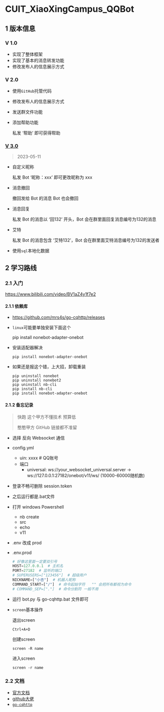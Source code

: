# CUIT_XiaoXingCampus_QQBot

## 1 版本信息

### V 1.0

- 实现了整体框架
- 实现了基本的消息转发功能
- 修改发布人的信息展示方式

### V 2.0

- 使用```GitHub```托管代码

- 修改发布人的信息展示方式

- 发送群文件功能

- 添加帮助功能

  私发 ‘帮助’ 即可获得帮助

### [V 3.0](./版本文档/V3.md)

> 2023-05-11

- 自定义昵称

  私发 Bot ‘昵称：xxx’ 即可更改昵称为 xxx

- 消息撤回

  撤回发给 Bot 的消息 Bot 也会撤回

- 消息回复

  私发 Bot 的消息以 ‘回132’ 开头，Bot 会在群里面回复消息编号为132的消息

- 艾特

  私发 Bot 的消息包含 ‘艾特132’，Bot 会在群里面艾特消息编号为132的发送者

- 使用```sql```本地化数据

## 2 学习路线

### 2.1 入门

https://www.bilibili.com/video/BV1aZ4y1f7e2

#### 2.1.1 依赖库

- https://github.com/mrs4s/go-cqhttp/releases

- ```linux```可能要单独安装下面这个

  pip install nonebot-adapter-onebot

- 安装适配器解决

  `pip install nonebot-adapter-onebot`

- 如果还是报这个错，上大招，卸载重装

  ```
  pip uninstall nonebot
  pip uninstall nonebot2
  pip uninstall nb-cli
  pip install nb-cli
  pip install nonebot-adapter-onebot
  ```

#### 2.1.2 备忘记录

> 快跑 这个甲方不懂技术 预算低
>
> 憨憨甲方 GitHub 链接都不准留

- 选择 反向 Websocket 通信

- config.yml

  - uin: xxxx # QQ账号
  - 端口
    - universal: ws://your_websocket_universal.server   ->   ws://127.0.0.1:27182/onebot/v11/ws/   (10000-60000随机数)

- 登录不畅可删除 session.token

- 之后运行都是.bat文件

- 打开 windows Powershell

  - nb create
  - src
  - echo
  - v11

- .env 改成 prod

- .env.prod

  ```python
  # 好像这里面一定要双引号
  HOST=127.0.0.1  # 主机名
  PORT=27182  # 监听的端口
  # SUPERUSERS=["123456"]  # 超级用户
  NICKNAME=["小杏"]  # 机器人昵称
  COMMAND_START=["/"]  # 命令起始字符   "" 会把所有都视为命令
  # COMMAND_SEP=["."]  # 命令分割符 一般不用
  ```

- 运行 bot.py 与 go-cqhttp.bat 文件即可

- ```screen```基本操作

  退出screen

  ```
  Ctrl+A+D
  ```

  创建screen

  ```
  screen -R name
  ```

  进入screen

  ```
  screen -r name
  ```

### 2.2 文档

- [官方文档](https://nb2.baka.icu/docs/api/index)
- [github大佬](https://github.com/botuniverse/onebot-11)
- [```go-cqhttp```](https://docs.go-cqhttp.org/api)
